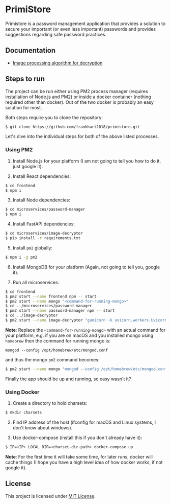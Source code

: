 # PrimiStore

Primistore is a password management application that provides a solution to secure your important (or even less important) passwords and provides suggestions regarding safe password practices.

## Documentation

- [Image processing algorithm for decryption](https://github.com/frankhart2018/primistore/wiki/Image-processing-algorithm-for-decryption)

## Steps to run

The project can be run either using PM2 process manager (requires installation of Node.js and PM2) or inside a docker container (nothing required other than docker). Out of the two docker is probably an easy solution for most.

Both steps require you to clone the repository:

```bash
$ git clone https://github.com/frankhart2018/primistore.git
```

Let's dive into the individual steps for both of the above listed processes.

### Using PM2

1. Install Node.js for your platform (I am not going to tell you how to do it, just google it).

2. Install React dependencies:

```bash
$ cd frontend
$ npm i
```

3. Install Node dependencies:

```bash
$ cd microservices/password-manager
$ npm i
```

4. Install FastAPI dependencies:

```bash
$ cd microservices/image-decryptor
$ pip install -r requirements.txt
```

5. Install `pm2` globally:

```bash
$ npm i -g pm2
```

6. Install MongoDB for your platform (Again, not going to tell you, google it).

7. Run all microservices:

```bash
$ cd frontend
$ pm2 start --name frontend npm -- start
$ pm2 start --name mongo "<command-for-running-mongo>"
$ cd ../microservices/password-manager
$ pm2 start --name password-manager npm -- start
$ cd ../image-decryptor
$ pm2 start --name image-decryptor "gunicorn -k uvicorn.workers.UvicornWorker app:app"
```

**Note**: Replace the `<command-for-running-mongo>` with an actual command for your platform, e.g. if you are on macOS and you installed mongo using `homebrew` then the command for running mongo is:

```
mongod --config /opt/homebrew/etc/mongod.conf
```

and thus the mongo `pm2` command becomes:

```bash
$ pm2 start --name mongo "mongod --config /opt/homebrew/etc/mongod.conf"
```

Finally the app should be up and running, so easy wasn't it?

### Using Docker

1. Create a directory to hold charsets:

```bash
$ mkdir charsets
```

2. Find IP address of the host (ifconfig for macOS and Linux systems, I don't know about windows).

3. Use docker-compose (install this if you don't already have it):

```bash
$ IP=<IP> LOCAL_DIR=<charset-dir-path> docker-compose up
```

**Note**: For the first time it will take some time, for later runs, docker will cache things (I hope you have a high level idea of how docker works, if not google it).

## License

This project is licensed under [MIT License](https://github.com/frankhart2018/primistore/blob/master/LICENSE).
